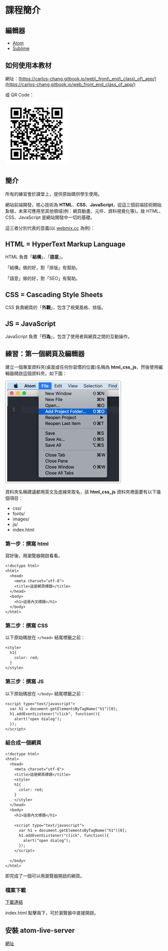 # 課程簡介

## 編輯器

* [Atom](https://atom.io/)
* [Sublime](https://www.sublimetext.com/)

## 如何使用本教材

網址：[https://carlos-chang.gitbook.io/web\_front\_end\_class\_of\_app/](https://carlos-chang.gitbook.io/web_front_end_class_of_app/)

或 QR Code：

![&#x7DB2;&#x7AD9;&#x524D;&#x7AEF;&#x57FA;&#x790E;&#x6559;&#x6750;](../.gitbook/assets/wang-zhan-qian-duan-ji-chu-qrcode.png)

## 簡介

所有的練習會於課堂上，提供原始碼供學生使用。

網站前端開發，核心技術為 **HTML**、**CSS**、**JavaScript**，從這三個前端技術開始紮根，未來可應用至其他領域\(例：網頁動畫、元件、資料視覺化等\)。故 HTML、CSS、JavaScript 是網站開發中一切的基礎。

這三者分別代表的意義\(以 [webmix.cc](http://webmix.cc) 為例\)：

## HTML = HyperText Markup Language

HTML 負責「**結構**」、「**語意**」。

「結構」做的好，對「排版」有幫助。

「語意」做的好，對「SEO」有幫助。

## CSS = Cascading Style Sheets

CSS 負責網頁的「**外觀**」，包含了視覺風格、排版。

## JS = JavaScript

JavaScript 負責「**行為**」，包含了使用者與網頁之間的互動操作。

## 練習：第一個網頁及編輯器

建立一個專案資料夾\(桌面或任何你習慣的位置\)名稱為 **html\_css\_js**，然後使用編輯器開啟這個資料夾，如下圖：

![Add Project Folder\( cmd + shift + O \)](../.gitbook/assets/add_project_forder.png)

資料夾名稱建議都用英文及底線來取名，該 **html\_css\_js** 資料夾裡面要有以下幾個項目：

* css/
* fonts/
* images/
* js/
* index.html

### 第一步：撰寫 html

寫好後，用瀏覽器開啟看看。

```markup
<!doctype html>
<html>
  <head>
    <meta charset="utf-8">
    <title>這是網頁標題</title>
  </head>
  <body>
    <h1>這是內文標題</h1>
  </body>
</html>
```

### 第二步：撰寫 CSS

以下原始碼放在 `</head>` 結尾標籤之前：

```markup
<style>
  h1{
    color: red;
  }
</style>
```

### 第三步：撰寫 JS

以下原始碼放在 `</body>` 結尾標籤之前：

```markup
<script type="text/javascript">
  var h1 = document.getElementsByTagName("h1")[0];
  h1.addEventListener("click", function(){
    alert("open dialog");
  });
</script>
```

### 組合成一個網頁

```markup
<!doctype html>
<html>
  <head>
    <meta charset="utf-8">
    <title>這是網頁標題</title>
    <style>
    h1{
      color: red;
    }
    </style>
  </head>
  <body>
    <h1>這是內文標題</h1>

    <script type="text/javascript">
      var h1 = document.getElementsByTagName("h1")[0];
      h1.addEventListener("click", function(){
        alert("open dialog");
      });
    </script>

  </body>
</html>
```

即完成了一個可以用瀏覽器開啟的網頁。

### 檔案下載

[下載連結](http://notes.carlos-studio.com/download/html_css_js.zip)

index.html 點擊兩下，可於瀏覽器中直接開啟。

## 安裝 atom-live-server

[網址](https://atom.io/packages/atom-live-server)


